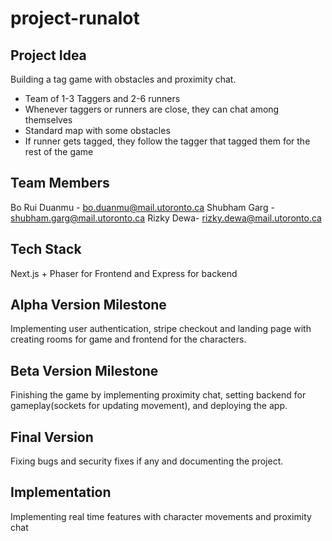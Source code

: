 # project-runalot

## Project Idea

Building a tag game with obstacles and proximity chat. 

- Team of 1-3 Taggers and 2-6 runners
- Whenever taggers or runners are close, they can chat among themselves
- Standard map with some obstacles
- If runner gets tagged, they follow the tagger that tagged them for the rest of the game

## Team Members

Bo Rui Duanmu - bo.duanmu@mail.utoronto.ca
Shubham Garg - shubham.garg@mail.utoronto.ca
Rizky Dewa- rizky.dewa@mail.utoronto.ca

## Tech Stack

Next.js + Phaser for Frontend and Express for backend

## Alpha Version Milestone

Implementing user authentication, stripe checkout and landing page with creating rooms for game and frontend for the characters.

## Beta Version Milestone

Finishing the game by implementing proximity chat, setting backend for gameplay(sockets for updating movement), and deploying the app.

## Final Version

Fixing bugs and security fixes if any and documenting the project.

## Implementation

Implementing real time features with character movements and proximity chat
